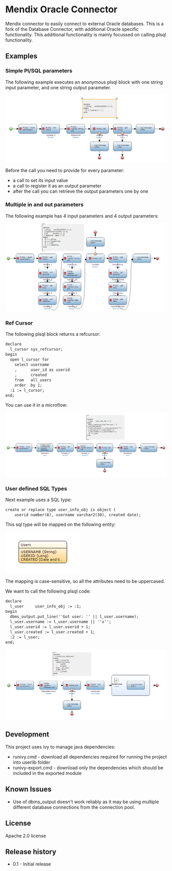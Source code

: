 # Mendix Oracle Connector

Mendix connector to easily connect to external Oracle databases.
This is a fork of the Database Connector, with additional Oracle specific functionality.
This additional functionality is mainly focussed on calling plsql functionality.

## Examples

### Simple Pl/SQL parameters

The following example executes an anonymous plsql block with one string input parameter, and one string output parameter.

 ![Anonymous pl/sql block with String parameters][1]
 
Before the call you need to provide for every parameter:
* a call to set its input value
* a call to register it as an output parameter
* after the call you can retrieve the output parameters one by one

### Multiple in and out parameters

The following example has 4 input parameters and 4 output parameters:

 ![Multiple in and out parameters with plsql block][2]

### Ref Cursor

The following plsql block returns a refcursor:

    declare
      l_cursor sys_refcursor;
    begin
      open l_cursor for
        select username
        ,      user_id as userid
        ,      created 
        from   all_users
        order  by 1;
      :1 := l_cursor;
    end;

You can use it in a microflow:

 ![Using a user defined SQL type in a plsql block][3]

### User defined SQL Types

Next example uses a SQL type:

    create or replace type user_info_obj is object (
        userid number(8), username varchar2(30), created date);

This sql type will be mapped on the following entity:

 ![Entity for SQL type][5]
 
The mapping is case-sensitive, so all the attributes need to be uppercased.

We want to call the following plsql code:

    declare
      l_user     user_info_obj := :1;
    begin
      dbms_output.put_line(''Got user: '' || l_user.username);
      l_user.username := l_user.username || ''x''; 
      l_user.userid := l_user.userid + 1;
      l_user.created := l_user.created + 1;
      :2 := l_user;
    end;

 ![Reading from a refcursor in a plsql block][4]
 
## Development

This project uses ivy to manage java dependencies:
* runivy.cmd - download all dependencies required for running the project into userlib folder
* runivy-export.cmd - download only the dependencies which should be included in the exported module

## Known Issues

* Use of dbms_output doesn't work reliably as it may be using multiple different database connections from the connection pool.

## License

Apache 2.0 license

## Release history

* 0.1 - Initial release

 [1]: docs/images/plsql_string_par_mf.png
 [2]: docs/images/plsql_multiple_pars_mf.png
 [3]: docs/images/sql_object_type_mf.png
 [4]: docs/images/plsql_refcursor_mf.png
 [5]: docs/images/sql_type_entity.png